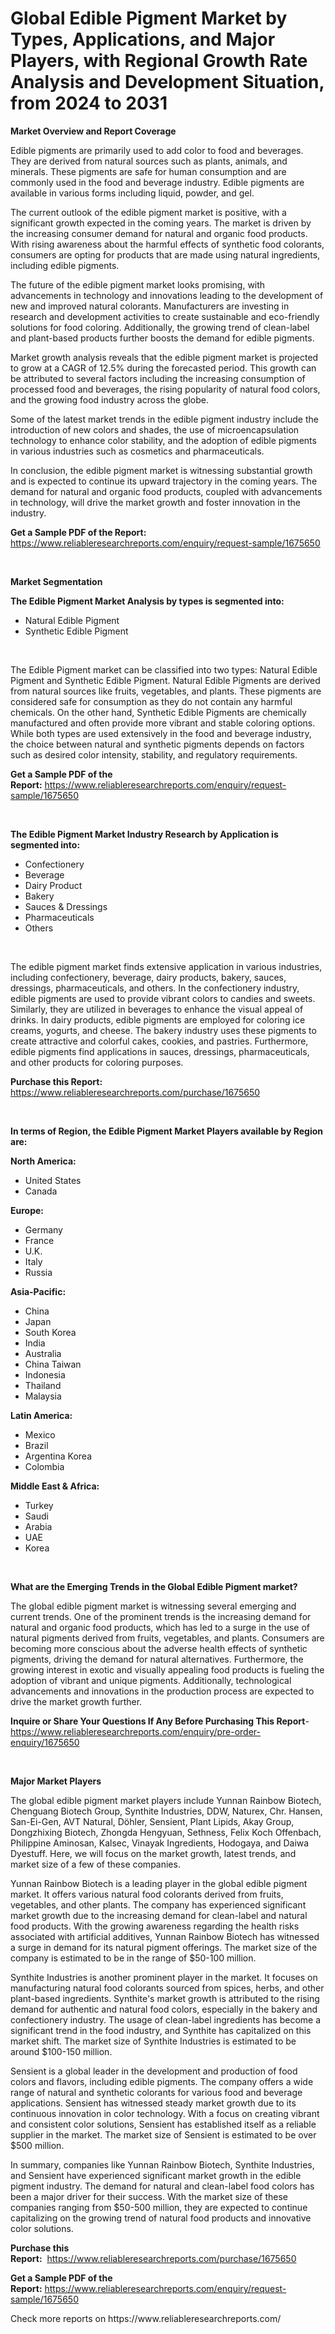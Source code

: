 <p><h1>Global Edible Pigment Market by Types, Applications, and Major Players, with Regional Growth Rate Analysis and Development Situation, from 2024 to 2031</h1></p><p><strong>Market Overview and Report Coverage</strong></p>
<p><p>Edible pigments are primarily used to add color to food and beverages. They are derived from natural sources such as plants, animals, and minerals. These pigments are safe for human consumption and are commonly used in the food and beverage industry. Edible pigments are available in various forms including liquid, powder, and gel.</p><p>The current outlook of the edible pigment market is positive, with a significant growth expected in the coming years. The market is driven by the increasing consumer demand for natural and organic food products. With rising awareness about the harmful effects of synthetic food colorants, consumers are opting for products that are made using natural ingredients, including edible pigments.</p><p>The future of the edible pigment market looks promising, with advancements in technology and innovations leading to the development of new and improved natural colorants. Manufacturers are investing in research and development activities to create sustainable and eco-friendly solutions for food coloring. Additionally, the growing trend of clean-label and plant-based products further boosts the demand for edible pigments.</p><p>Market growth analysis reveals that the edible pigment market is projected to grow at a CAGR of 12.5% during the forecasted period. This growth can be attributed to several factors including the increasing consumption of processed food and beverages, the rising popularity of natural food colors, and the growing food industry across the globe.</p><p>Some of the latest market trends in the edible pigment industry include the introduction of new colors and shades, the use of microencapsulation technology to enhance color stability, and the adoption of edible pigments in various industries such as cosmetics and pharmaceuticals.</p><p>In conclusion, the edible pigment market is witnessing substantial growth and is expected to continue its upward trajectory in the coming years. The demand for natural and organic food products, coupled with advancements in technology, will drive the market growth and foster innovation in the industry.</p></p>
<p><strong>Get a Sample PDF of the Report:</strong> <a href="https://www.reliableresearchreports.com/enquiry/request-sample/1675650">https://www.reliableresearchreports.com/enquiry/request-sample/1675650</a></p>
<p>&nbsp;</p>
<p><strong>Market Segmentation</strong></p>
<p><strong>The Edible Pigment Market Analysis by types is segmented into:</strong></p>
<p><ul><li>Natural Edible Pigment</li><li>Synthetic Edible Pigment</li></ul></p>
<p>&nbsp;</p>
<p><p>The Edible Pigment market can be classified into two types: Natural Edible Pigment and Synthetic Edible Pigment. Natural Edible Pigments are derived from natural sources like fruits, vegetables, and plants. These pigments are considered safe for consumption as they do not contain any harmful chemicals. On the other hand, Synthetic Edible Pigments are chemically manufactured and often provide more vibrant and stable coloring options. While both types are used extensively in the food and beverage industry, the choice between natural and synthetic pigments depends on factors such as desired color intensity, stability, and regulatory requirements.</p></p>
<p><strong>Get a Sample PDF of the Report:</strong>&nbsp;<a href="https://www.reliableresearchreports.com/enquiry/request-sample/1675650">https://www.reliableresearchreports.com/enquiry/request-sample/1675650</a></p>
<p>&nbsp;</p>
<p><strong>The Edible Pigment Market Industry Research by Application is segmented into:</strong></p>
<p><ul><li>Confectionery</li><li>Beverage</li><li>Dairy Product</li><li>Bakery</li><li>Sauces & Dressings</li><li>Pharmaceuticals</li><li>Others</li></ul></p>
<p>&nbsp;</p>
<p><p>The edible pigment market finds extensive application in various industries, including confectionery, beverage, dairy products, bakery, sauces, dressings, pharmaceuticals, and others. In the confectionery industry, edible pigments are used to provide vibrant colors to candies and sweets. Similarly, they are utilized in beverages to enhance the visual appeal of drinks. In dairy products, edible pigments are employed for coloring ice creams, yogurts, and cheese. The bakery industry uses these pigments to create attractive and colorful cakes, cookies, and pastries. Furthermore, edible pigments find applications in sauces, dressings, pharmaceuticals, and other products for coloring purposes.</p></p>
<p><strong>Purchase this Report:</strong>&nbsp; <a href="https://www.reliableresearchreports.com/purchase/1675650">https://www.reliableresearchreports.com/purchase/1675650</a></p>
<p>&nbsp;</p>
<p><strong>In terms of Region, the Edible Pigment Market Players available by Region are:</strong></p>
<p>
    <p> <strong> North America: </strong>
        <ul>
            <li>United States</li>
            <li>Canada</li>
        </ul>
        </p> 
    <p> <strong> Europe: </strong>
        <ul>
            <li>Germany</li>
            <li>France</li>
            <li>U.K.</li>
            <li>Italy</li>
            <li>Russia</li>
        </ul>
        </p> 
    <p> <strong> Asia-Pacific: </strong>
        <ul>
            <li>China</li>
            <li>Japan</li>
            <li>South Korea</li>
            <li>India</li>
            <li>Australia</li>
            <li>China Taiwan</li>
            <li>Indonesia</li>
            <li>Thailand</li>
            <li>Malaysia</li>
        </ul>
        </p> 
    <p> <strong> Latin America: </strong>
        <ul>
            <li>Mexico</li>
            <li>Brazil</li>
            <li>Argentina Korea</li>
            <li>Colombia</li>
        </ul>
        </p> 
    <p> <strong> Middle East & Africa: </strong>
        <ul>
            <li>Turkey</li>
            <li>Saudi</li>
            <li>Arabia</li>
            <li>UAE</li>
            <li>Korea</li>
        </ul>
    </p>
    </p>
<p>&nbsp;</p>
<p><strong>What are the Emerging Trends in the Global Edible Pigment market?</strong></p>
<p><p>The global edible pigment market is witnessing several emerging and current trends. One of the prominent trends is the increasing demand for natural and organic food products, which has led to a surge in the use of natural pigments derived from fruits, vegetables, and plants. Consumers are becoming more conscious about the adverse health effects of synthetic pigments, driving the demand for natural alternatives. Furthermore, the growing interest in exotic and visually appealing food products is fueling the adoption of vibrant and unique pigments. Additionally, technological advancements and innovations in the production process are expected to drive the market growth further.</p></p>
<p><strong>Inquire or Share Your Questions If Any Before Purchasing This Report</strong>- <a href="https://www.reliableresearchreports.com/enquiry/pre-order-enquiry/1675650">https://www.reliableresearchreports.com/enquiry/pre-order-enquiry/1675650</a></p>
<p>&nbsp;</p>
<p><strong>Major Market Players</strong></p>
<p><p>The global edible pigment market players include Yunnan Rainbow Biotech, Chenguang Biotech Group, Synthite Industries, DDW, Naturex, Chr. Hansen, San-Ei-Gen, AVT Natural, Döhler, Sensient, Plant Lipids, Akay Group, Dongzhixing Biotech, Zhongda Hengyuan, Sethness, Felix Koch Offenbach, Philippine Aminosan, Kalsec, Vinayak Ingredients, Hodogaya, and Daiwa Dyestuff. Here, we will focus on the market growth, latest trends, and market size of a few of these companies.</p><p>Yunnan Rainbow Biotech is a leading player in the global edible pigment market. It offers various natural food colorants derived from fruits, vegetables, and other plants. The company has experienced significant market growth due to the increasing demand for clean-label and natural food products. With the growing awareness regarding the health risks associated with artificial additives, Yunnan Rainbow Biotech has witnessed a surge in demand for its natural pigment offerings. The market size of the company is estimated to be in the range of $50-100 million.</p><p>Synthite Industries is another prominent player in the market. It focuses on manufacturing natural food colorants sourced from spices, herbs, and other plant-based ingredients. Synthite's market growth is attributed to the rising demand for authentic and natural food colors, especially in the bakery and confectionery industry. The usage of clean-label ingredients has become a significant trend in the food industry, and Synthite has capitalized on this market shift. The market size of Synthite Industries is estimated to be around $100-150 million.</p><p>Sensient is a global leader in the development and production of food colors and flavors, including edible pigments. The company offers a wide range of natural and synthetic colorants for various food and beverage applications. Sensient has witnessed steady market growth due to its continuous innovation in color technology. With a focus on creating vibrant and consistent color solutions, Sensient has established itself as a reliable supplier in the market. The market size of Sensient is estimated to be over $500 million.</p><p>In summary, companies like Yunnan Rainbow Biotech, Synthite Industries, and Sensient have experienced significant market growth in the edible pigment industry. The demand for natural and clean-label food colors has been a major driver for their success. With the market size of these companies ranging from $50-500 million, they are expected to continue capitalizing on the growing trend of natural food products and innovative color solutions.</p></p>
<p><strong>Purchase this Report:</strong>&nbsp;&nbsp;<a href="https://www.reliableresearchreports.com/purchase/1675650">https://www.reliableresearchreports.com/purchase/1675650</a></p>
<p></p>
<p><strong>Get a Sample PDF of the Report:</strong>&nbsp;<a href="https://www.reliableresearchreports.com/enquiry/request-sample/1675650">https://www.reliableresearchreports.com/enquiry/request-sample/1675650</a></p>
<p>Check more reports on https://www.reliableresearchreports.com/</p>